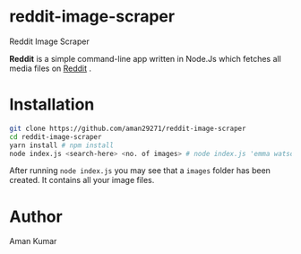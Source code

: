 # reddit-image-scraper
Reddit Image Scraper

**Reddit** is a simple command-line app written in Node.Js which fetches all media files on [Reddit](https://www.reddit.com) .

# Installation

```bash
git clone https://github.com/aman29271/reddit-image-scraper
cd reddit-image-scraper
yarn install # npm install
node index.js <search-here> <no. of images> # node index.js 'emma watson' 10
```

After running `node index.js` you may see that a `images` folder has been created. It contains all your image files.

# Author
Aman Kumar